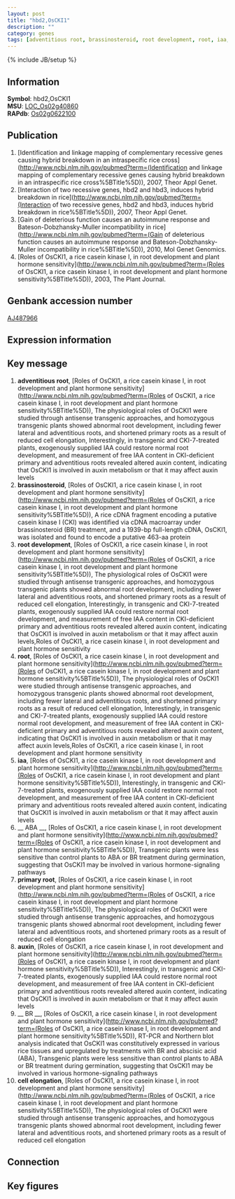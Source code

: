 ```yaml
---
layout: post
title: "hbd2,OsCKI1"
description: ""
category: genes
tags: [adventitious root, brassinosteroid, root development, root, iaa,  ABA , primary root, auxin,  BR , cell elongation, Gene]
---
```

{% include JB/setup %}

## Information
__Symbol__: hbd2,OsCKI1  
__MSU__: [LOC_Os02g40860](http://rice.plantbiology.msu.edu/cgi-bin/ORF_infopage.cgi?orf=LOC_Os02g40860)  
__RAPdb__: [Os02g0622100](http://rapdb.dna.affrc.go.jp/viewer/gbrowse_details/irgsp1?name=Os02g0622100)  

## Publication
1. [Identification and linkage mapping of complementary recessive genes causing hybrid breakdown in an intraspecific rice cross](http://www.ncbi.nlm.nih.gov/pubmed?term=(Identification and linkage mapping of complementary recessive genes causing hybrid breakdown in an intraspecific rice cross%5BTitle%5D)), 2007, Theor Appl Genet.
2. [Interaction of two recessive genes, hbd2 and hbd3, induces hybrid breakdown in rice](http://www.ncbi.nlm.nih.gov/pubmed?term=(Interaction of two recessive genes, hbd2 and hbd3, induces hybrid breakdown in rice%5BTitle%5D)), 2007, Theor Appl Genet.
3. [Gain of deleterious function causes an autoimmune response and Bateson-Dobzhansky-Muller incompatibility in rice](http://www.ncbi.nlm.nih.gov/pubmed?term=(Gain of deleterious function causes an autoimmune response and Bateson-Dobzhansky-Muller incompatibility in rice%5BTitle%5D)), 2010, Mol Genet Genomics.
4. [Roles of OsCKI1, a rice casein kinase I, in root development and plant hormone sensitivity](http://www.ncbi.nlm.nih.gov/pubmed?term=(Roles of OsCKI1, a rice casein kinase I, in root development and plant hormone sensitivity%5BTitle%5D)), 2003, The Plant Journal.

## Genbank accession number
[AJ487966](http://www.ncbi.nlm.nih.gov/nuccore/AJ487966)

## Expression information

## Key message
1. __adventitious root__, [Roles of OsCKI1, a rice casein kinase I, in root development and plant hormone sensitivity](http://www.ncbi.nlm.nih.gov/pubmed?term=(Roles of OsCKI1, a rice casein kinase I, in root development and plant hormone sensitivity%5BTitle%5D)),  The physiological roles of OsCKI1 were studied through antisense transgenic approaches, and homozygous transgenic plants showed abnormal root development, including fewer lateral and adventitious roots, and shortened primary roots as a result of reduced cell elongation, Interestingly, in transgenic and CKI-7-treated plants, exogenously supplied IAA could restore normal root development, and measurement of free IAA content in CKI-deficient primary and adventitious roots revealed altered auxin content, indicating that OsCKI1 is involved in auxin metabolism or that it may affect auxin levels
2. __brassinosteroid__, [Roles of OsCKI1, a rice casein kinase I, in root development and plant hormone sensitivity](http://www.ncbi.nlm.nih.gov/pubmed?term=(Roles of OsCKI1, a rice casein kinase I, in root development and plant hormone sensitivity%5BTitle%5D)),  A rice cDNA fragment encoding a putative casein kinase I (CKI) was identified via cDNA macroarray under brassinosteroid (BR) treatment, and a 1939-bp full-length cDNA, OsCKI1, was isolated and found to encode a putative 463-aa protein
3. __root development__, [Roles of OsCKI1, a rice casein kinase I, in root development and plant hormone sensitivity](http://www.ncbi.nlm.nih.gov/pubmed?term=(Roles of OsCKI1, a rice casein kinase I, in root development and plant hormone sensitivity%5BTitle%5D)),  The physiological roles of OsCKI1 were studied through antisense transgenic approaches, and homozygous transgenic plants showed abnormal root development, including fewer lateral and adventitious roots, and shortened primary roots as a result of reduced cell elongation, Interestingly, in transgenic and CKI-7-treated plants, exogenously supplied IAA could restore normal root development, and measurement of free IAA content in CKI-deficient primary and adventitious roots revealed altered auxin content, indicating that OsCKI1 is involved in auxin metabolism or that it may affect auxin levels,Roles of OsCKI1, a rice casein kinase I, in root development and plant hormone sensitivity
4. __root__, [Roles of OsCKI1, a rice casein kinase I, in root development and plant hormone sensitivity](http://www.ncbi.nlm.nih.gov/pubmed?term=(Roles of OsCKI1, a rice casein kinase I, in root development and plant hormone sensitivity%5BTitle%5D)),  The physiological roles of OsCKI1 were studied through antisense transgenic approaches, and homozygous transgenic plants showed abnormal root development, including fewer lateral and adventitious roots, and shortened primary roots as a result of reduced cell elongation, Interestingly, in transgenic and CKI-7-treated plants, exogenously supplied IAA could restore normal root development, and measurement of free IAA content in CKI-deficient primary and adventitious roots revealed altered auxin content, indicating that OsCKI1 is involved in auxin metabolism or that it may affect auxin levels,Roles of OsCKI1, a rice casein kinase I, in root development and plant hormone sensitivity
5. __iaa__, [Roles of OsCKI1, a rice casein kinase I, in root development and plant hormone sensitivity](http://www.ncbi.nlm.nih.gov/pubmed?term=(Roles of OsCKI1, a rice casein kinase I, in root development and plant hormone sensitivity%5BTitle%5D)),  Interestingly, in transgenic and CKI-7-treated plants, exogenously supplied IAA could restore normal root development, and measurement of free IAA content in CKI-deficient primary and adventitious roots revealed altered auxin content, indicating that OsCKI1 is involved in auxin metabolism or that it may affect auxin levels
6. __ ABA __, [Roles of OsCKI1, a rice casein kinase I, in root development and plant hormone sensitivity](http://www.ncbi.nlm.nih.gov/pubmed?term=(Roles of OsCKI1, a rice casein kinase I, in root development and plant hormone sensitivity%5BTitle%5D)),  Transgenic plants were less sensitive than control plants to ABA or BR treatment during germination, suggesting that OsCKI1 may be involved in various hormone-signaling pathways
7. __primary root__, [Roles of OsCKI1, a rice casein kinase I, in root development and plant hormone sensitivity](http://www.ncbi.nlm.nih.gov/pubmed?term=(Roles of OsCKI1, a rice casein kinase I, in root development and plant hormone sensitivity%5BTitle%5D)),  The physiological roles of OsCKI1 were studied through antisense transgenic approaches, and homozygous transgenic plants showed abnormal root development, including fewer lateral and adventitious roots, and shortened primary roots as a result of reduced cell elongation
8. __auxin__, [Roles of OsCKI1, a rice casein kinase I, in root development and plant hormone sensitivity](http://www.ncbi.nlm.nih.gov/pubmed?term=(Roles of OsCKI1, a rice casein kinase I, in root development and plant hormone sensitivity%5BTitle%5D)),  Interestingly, in transgenic and CKI-7-treated plants, exogenously supplied IAA could restore normal root development, and measurement of free IAA content in CKI-deficient primary and adventitious roots revealed altered auxin content, indicating that OsCKI1 is involved in auxin metabolism or that it may affect auxin levels
9. __ BR __, [Roles of OsCKI1, a rice casein kinase I, in root development and plant hormone sensitivity](http://www.ncbi.nlm.nih.gov/pubmed?term=(Roles of OsCKI1, a rice casein kinase I, in root development and plant hormone sensitivity%5BTitle%5D)),  RT-PCR and Northern blot analysis indicated that OsCKI1 was constitutively expressed in various rice tissues and upregulated by treatments with BR and abscisic acid (ABA), Transgenic plants were less sensitive than control plants to ABA or BR treatment during germination, suggesting that OsCKI1 may be involved in various hormone-signaling pathways
10. __cell elongation__, [Roles of OsCKI1, a rice casein kinase I, in root development and plant hormone sensitivity](http://www.ncbi.nlm.nih.gov/pubmed?term=(Roles of OsCKI1, a rice casein kinase I, in root development and plant hormone sensitivity%5BTitle%5D)),  The physiological roles of OsCKI1 were studied through antisense transgenic approaches, and homozygous transgenic plants showed abnormal root development, including fewer lateral and adventitious roots, and shortened primary roots as a result of reduced cell elongation

## Connection

## Key figures


